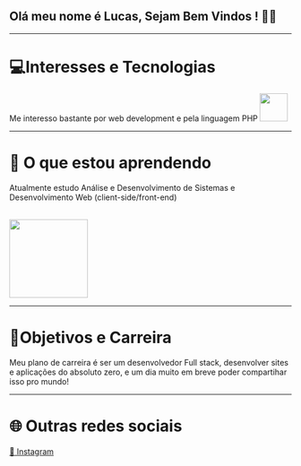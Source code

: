 ## Olá meu nome é Lucas, Sejam Bem Vindos ! 👨‍💻
<hr>
<h1>💻Interesses e Tecnologias</h1>
Me interesso bastante por web development e pela linguagem PHP <img src="https://www.php.net/images/logos/new-php-logo.svg" width="50"
<hr>
<hr>
<h1> 🚀 O que estou aprendendo</h1>
<p>Atualmente estudo Análise e Desenvolvimento de Sistemas e Desenvolvimento Web (client-side/front-end)</p> <br>
<img src="https://herocode.com.br/_next/image/?url=https%3A%2F%2Fpainel.herocode.com.br%2Fwp-content%2Fuploads%2F2023%2F09%2Flogotipo-do-css-html-e-javascript-em-um-fundo-azul.webp&w=1920&q=75" widht="100" height="140"</p>
<hr>
<h1>🌉Objetivos e Carreira</h1>
<p> Meu plano de carreira é ser um desenvolvedor Full stack, desenvolver sites e aplicações do absoluto zero, e um dia muito em breve poder compartihar isso pro mundo! </p>
<hr>
<h1> 🌐 Outras redes sociais</h1>
<a href="https://www.instagram.com/lucascastroinf/" target="_blank"> 📱 Instagram</a>

